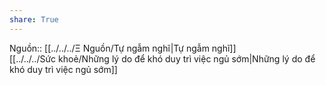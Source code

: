 ```yaml
---  
share: True  
---  
```

Nguồn:: [[../../../Ξ Nguồn/Tự ngẫm nghĩ|Tự ngẫm nghĩ]]  
[[../../../Sức khoẻ/Những lý do để khó duy trì việc ngủ sớm|Những lý do để khó duy trì việc ngủ sớm]] 